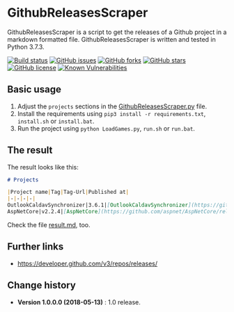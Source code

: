 GithubReleasesScraper
====================================

GithubReleasesScraper is a script to get the releases of a Github project in a markdown formatted file.
GithubReleasesScraper is written and tested in Python 3.7.3.

[![Build status](https://ci.appveyor.com/api/projects/status/g3pp8gxx5ywjxxnt?svg=true)](https://ci.appveyor.com/project/SeppPenner/githubreleasesscraper)
[![GitHub issues](https://img.shields.io/github/issues/SeppPenner/GithubReleasesScraper.svg)](https://github.com/SeppPenner/GithubReleasesScraper/issues)
[![GitHub forks](https://img.shields.io/github/forks/SeppPenner/GithubReleasesScraper.svg)](https://github.com/SeppPenner/GithubReleasesScraper/network)
[![GitHub stars](https://img.shields.io/github/stars/SeppPenner/GithubReleasesScraper.svg)](https://github.com/SeppPenner/GithubReleasesScraper/stargazers)
[![GitHub license](https://img.shields.io/badge/license-AGPL-blue.svg)](https://raw.githubusercontent.com/SeppPenner/GithubReleasesScraper/master/License.txt)
[![Known Vulnerabilities](https://snyk.io/test/github/SeppPenner/GithubReleasesScraper/badge.svg)](https://snyk.io/test/github/SeppPenner/GithubReleasesScraper)

## Basic usage
1. Adjust the `projects` sections in the [GithubReleasesScraper.py](https://github.com/SeppPenner/GithubReleasesScraper/blob/master/GithubReleasesScraper.py) file.
2. Install the requirements using `pip3 install -r requirements.txt`, `install.sh` or `install.bat`.
3. Run the project using `python LoadGames.py`, `run.sh` or `run.bat`.

## The result
The result looks like this:

```markdown
# Projects

|Project name|Tag|Tag-Url|Published at|
|-|-|-|-|
OutlookCaldavSynchronizer|3.6.1|[OutlookCaldavSynchronizer](https://github.com/aluxnimm/outlookcaldavsynchronizer/releases/tag/v3.6.1)|23.04.2019|
AspNetCore|v2.2.4|[AspNetCore](https://github.com/aspnet/AspNetCore/releases/tag/v2.2.4)|09.04.2019|
```

Check the file [result.md](https://github.com/SeppPenner/GithubReleasesScraper/blob/master/result.md), too.

## Further links
* https://developer.github.com/v3/repos/releases/

Change history
--------------

* **Version 1.0.0.0 (2018-05-13)** : 1.0 release.